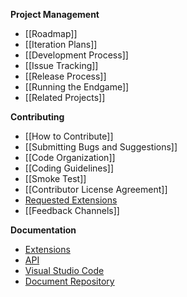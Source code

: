 **Project Management**
* [[Roadmap]]
* [[Iteration Plans]]
* [[Development Process]]
* [[Issue Tracking]]
* [[Release Process]]
* [[Running the Endgame]]
* [[Related Projects]]

**Contributing**
* [[How to Contribute]]
* [[Submitting Bugs and Suggestions]]
* [[Code Organization]]
* [[Coding Guidelines]]
* [[Smoke Test]]
* [[Contributor License Agreement]]
* [Requested Extensions](https://github.com/Microsoft/vscode/wiki/Requested-Extensions)
* [[Feedback Channels]]

**Documentation**
* [Extensions](https://code.visualstudio.com/docs/extensions/overview)
* [API](https://code.visualstudio.com/docs/extensionAPI/overview)
* [Visual Studio Code](https://code.visualstudio.com/docs)
* [Document Repository](https://github.com/microsoft/vscode-docs)